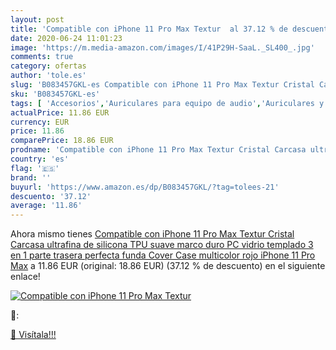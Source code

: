 ```yaml
---
layout: post
title: 'Compatible con iPhone 11 Pro Max Textur  al 37.12 % de descuento'
date: 2020-06-24 11:01:23
image: 'https://m.media-amazon.com/images/I/41P29H-SaaL._SL400_.jpg'
comments: true
category: ofertas
author: 'tole.es'
slug: 'B083457GKL-es Compatible con iPhone 11 Pro Max Textur Cristal Carcasa...'
sku: 'B083457GKL-es'
tags: [ 'Accesorios','Auriculares para equipo de audio','Auriculares y accesorios','Cables USB','Cables y accesorios','Cables y conectores','Electrónica','Informática','iphone', ]
actualPrice: 11.86 EUR
currency: EUR
price: 11.86
comparePrice: 18.86 EUR
prodname: 'Compatible con iPhone 11 Pro Max Textur Cristal Carcasa ultrafina de silicona TPU suave marco duro PC vidrio templado 3 en 1 parte trasera perfecta funda Cover Case multicolor rojo iPhone 11 Pro Max'
country: 'es'
flag: '🇪🇸'
brand: ''
buyurl: 'https://www.amazon.es/dp/B083457GKL/?tag=tolees-21'
descuento: '37.12'
average: '11.86'
---
```


Ahora mismo tienes [Compatible con iPhone 11 Pro Max Textur Cristal Carcasa ultrafina de silicona TPU suave marco duro PC vidrio templado 3 en 1 parte trasera perfecta funda Cover Case multicolor rojo iPhone 11 Pro Max](https://www.amazon.es/dp/B083457GKL/?tag=tolees-21) a 11.86 EUR (original: 18.86 EUR) (37.12 %  de descuento) en el siguiente enlace!

[![Compatible con iPhone 11 Pro Max Textur ](https://m.media-amazon.com/images/I/41P29H-SaaL._SL400_.jpg)](https://www.amazon.es/dp/B083457GKL/?tag=tolees-21)

🔎:


[🛒 Visítala!!!](https://www.amazon.es/dp/B083457GKL/?tag=tolees-21)
